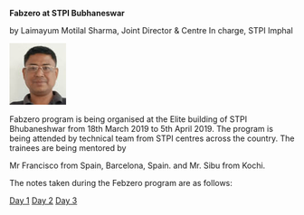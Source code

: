 **Fabzero at STPI Bubhaneswar** 

by Laimayum Motilal Sharma, Joint Director & Centre In charge, STPI Imphal


![Laimayum Motilal Sharma](passport.jpg)



Fabzero program is being organised at the Elite building of STPI Bhubaneshwar from 18th March 2019 to 5th April 2019.
The program is being attended by technical team from STPI centres across the country. 
The trainees are being mentored by 

Mr Francisco from Spain, Barcelona, Spain. and Mr. Sibu from Kochi.

The notes taken during the Febzero program are as follows:

[Day 1](day1.md)
[Day 2](day2.md)
[Day 3](day3.md)




